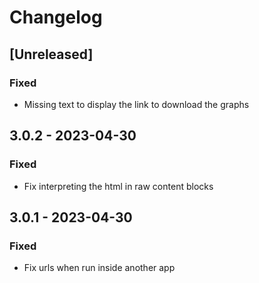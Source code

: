 # Changelog

## [Unreleased]

### Fixed

- Missing text to display the link to download the graphs

## 3.0.2 - 2023-04-30

### Fixed

- Fix interpreting the html in raw content blocks

## 3.0.1 - 2023-04-30

### Fixed

- Fix urls when run inside another app
